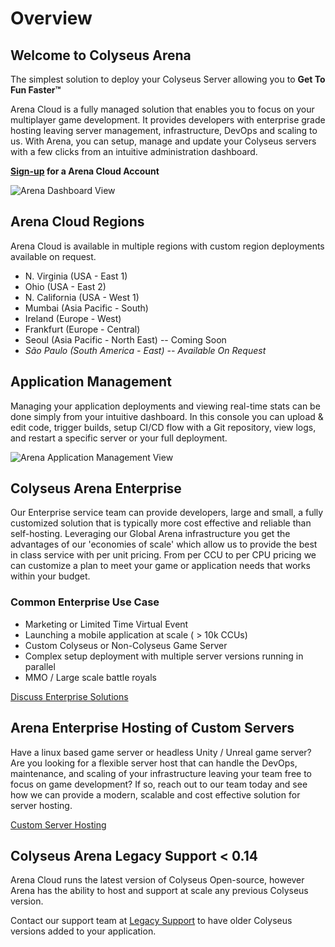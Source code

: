 # Overview

## Welcome to Colyseus Arena
The simplest solution to deploy your Colyseus Server allowing you to **Get To Fun Faster™**

Arena Cloud  is a fully managed solution that enables you to focus on your multiplayer game development. It provides developers with enterprise grade hosting leaving server management, infrastructure, DevOps and scaling to us. With Arena, you can setup, manage and update your Colyseus servers with a few clicks from an intuitive administration dashboard.

**[Sign-up](https://console.colyseus.io/register) for a Arena Cloud Account**

![Arena Dashboard View](../../images/dashboard-view.jpg)

## Arena Cloud Regions
Arena Cloud is available in multiple regions with custom region deployments available on request.

- N. Virginia (USA - East 1)
- Ohio (USA - East 2)
- N. California (USA - West 1)
- Mumbai (Asia Pacific - South)
- Ireland (Europe - West)
- Frankfurt (Europe - Central)
- Seoul (Asia Pacific - North East) -- Coming Soon
- *São Paulo (South America - East) -- Available On Request*

## Application Management 
Managing your application deployments and viewing real-time stats can be done simply from your intuitive dashboard. In this console you can upload & edit code, trigger builds, setup CI/CD flow with a Git repository, view logs, and restart a specific server or your full deployment.

![Arena Application Management View](../../images/app-manage-view.jpg)


## Colyseus Arena Enterprise
Our Enterprise service team can provide developers, large and small, a fully customized solution that is typically more cost effective and reliable than self-hosting. Leveraging our Global Arena infrastructure you get the advantages of our 'economies of scale' which allow us to provide the best in class service with per unit pricing. From per CCU to per CPU pricing we can customize a plan to meet your game or application needs that works within your budget. 

### Common Enterprise Use Case 
- Marketing or Limited Time Virtual Event
- Launching a mobile application at scale ( > 10k CCUs)
- Custom Colyseus or Non-Colyseus Game Server
- Complex setup deployment with multiple server versions running in parallel
- MMO / Large scale battle royals

[Discuss Enterprise Solutions](mailto:contact@lucidsight.com)

## Arena Enterprise Hosting of Custom Servers
Have a linux based game server or headless Unity / Unreal game server? Are you looking for a flexible server host that can handle the DevOps, maintenance, and scaling of your infrastructure leaving your team free to focus on game development? If so, reach out to our team today and see how we can provide a modern, scalable and cost effective solution for server hosting.

[Custom Server Hosting](mailto:support@lucidsight.com)

## Colyseus Arena Legacy Support < 0.14
Arena Cloud runs the latest version of Colyseus Open-source, however Arena has the ability to host and support at scale any previous Colyseus version. 

Contact our support team at [Legacy Support](mailto:support@lucidsight.com) to have older Colyseus versions added to your application. 
